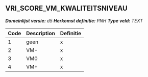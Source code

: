 ﻿## VRI_SCORE_VM_KWALITEITSNIVEAU

*__Domeinlijst versie:__ d5*
*__Herkomst definitie:__ PNH*
*__Type veld:__ TEXT*

|__Code__ |__Description__ |__Definitie__	|
|	---	|	---	|   ---	| 
| 1 | geen | x |
| 2 | VM- | x |
| 3 | VM0 | x |
| 4 | VM+ | x |
